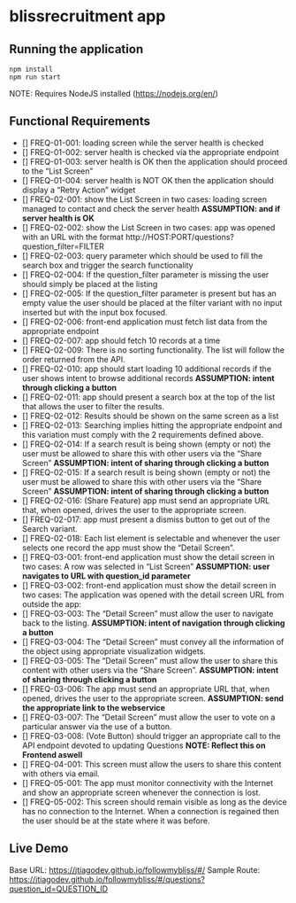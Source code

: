 # blissrecruitment app

## Running the application

```
npm install
npm run start
```

NOTE: Requires NodeJS installed (https://nodejs.org/en/)

## Functional Requirements

- [] FREQ-01-001: loading screen while the server health is checked
- [] FREQ-01-002: server health is checked via the appropriate endpoint
- [] FREQ-01-003: server health is OK then the application should proceed to the “List Screen”
- [] FREQ-01-004: server health is NOT OK then the application should display a “Retry Action” widget
- [] FREQ-02-001: show the List Screen in two cases: loading screen managed to contact and check the server health **ASSUMPTION: and if server health is OK**
- [] FREQ-02-002: show the List Screen in two cases: app was opened with an URL with the format http://HOST:PORT/questions?question_filter=FILTER
- [] FREQ-02-003: query parameter which should be used to fill the search box and trigger the search functionality
- [] FREQ-02-004: If the question_filter parameter is missing the user should simply be placed at the listing
- [] FREQ-02-005: If the question_filter parameter is present but has an empty value the user should be placed at the filter variant with no input inserted but with the input box focused.
- [] FREQ-02-006: front-end application must fetch list data from the appropriate endpoint
- [] FREQ-02-007: app should fetch 10 records at a time
- [] FREQ-02-009: There is no sorting functionality. The list will follow the order returned from the API.
- [] FREQ-02-010: app should start loading 10 additional records if the user shows intent to browse additional records **ASSUMPTION: intent through clicking a button**
- [] FREQ-02-011: app should present a search box at the top of the list that allows the user to filter the results. 
- [] FREQ-02-012: Results should be shown on the same screen as a list
- [] FREQ-02-013: Searching implies hitting the appropriate endpoint and this variation must comply with the 2 requirements defined above.
- [] FREQ-02-014: If a search result is being shown (empty or not) the user must be allowed to share this with other users via the “Share Screen” **ASSUMPTION: intent of sharing through clicking a button**
- [] FREQ-02-015: If a search result is being shown (empty or not) the user must be allowed to share this with other users via the “Share Screen” **ASSUMPTION: intent of sharing through clicking a button**
- [] FREQ-02-016: (Share Feature) app must send an appropriate URL that, when opened, drives the user to the appropriate screen.
- [] FREQ-02-017: app must present a dismiss button to get out of the Search variant.
- [] FREQ-02-018: Each list element is selectable and whenever the user selects one record the app must show the “Detail Screen”.
- [] FREQ-03-001: front-end application must show the detail screen in two cases: A row was selected in “List Screen” **ASSUMPTION: user navigates to URL with question_id parameter**
- [] FREQ-03-002: front-end application must show the detail screen in two cases: The application was opened with the detail screen URL from outside the app:
- [] FREQ-03-003: The “Detail Screen” must allow the user to navigate back to the listing.  **ASSUMPTION: intent of navigation through clicking a button**
- [] FREQ-03-004: The “Detail Screen” must convey all the information of the object using appropriate visualization widgets.
- [] FREQ-03-005: The “Detail Screen” must allow the user to share this content with other users via the “Share Screen”. **ASSUMPTION: intent of sharing through clicking a button**
- [] FREQ-03-006: The app must send an appropriate URL that, when opened, drives the user to the appropriate screen. **ASSUMPTION: send the appropriate link to the webservice**
- [] FREQ-03-007: The “Detail Screen” must allow the user to vote on a particular answer via the use of a button.
- [] FREQ-03-008: (Vote Button) should trigger an appropriate call to the API endpoint devoted to updating Questions **NOTE: Reflect this on Frontend aswell**
- [] FREQ-04-001: This screen must allow the users to share this content with others via email. 
- [] FREQ-05-001: The app must monitor connectivity with the Internet and show an appropriate screen whenever the connection is lost. 
- [] FREQ-05-002: This screen should remain visible as long as the device has no connection to the Internet. When a connection is regained then the user should be at the state where it was before.

## Live Demo

Base URL: https://jtiagodev.github.io/followmybliss/#/
Sample Route: https://jtiagodev.github.io/followmybliss/#/questions?question_id=QUESTION_ID